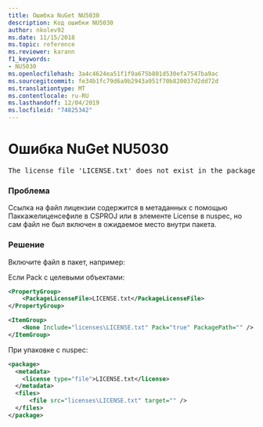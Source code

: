 ```yaml
---
title: Ошибка NuGet NU5030
description: Код ошибки NU5030
author: nkolev92
ms.date: 11/15/2018
ms.topic: reference
ms.reviewer: karann
f1_keywords:
- NU5030
ms.openlocfilehash: 3a4c4624ea51f1f9a675b801d530efa7547ba9ac
ms.sourcegitcommit: fe34b1fc79d6a9b2943a951f70b820037d2dd72d
ms.translationtype: MT
ms.contentlocale: ru-RU
ms.lasthandoff: 12/04/2019
ms.locfileid: "74825342"
---
```

# <a name="nuget-error-nu5030"></a>Ошибка NuGet NU5030
<pre>The license file 'LICENSE.txt' does not exist in the package.</pre>

### <a name="issue"></a>Проблема

Ссылка на файл лицензии содержится в метаданных с помощью Паккажелиценсефиле в CSPROJ или в элементе License в nuspec, но сам файл не был включен в ожидаемое место внутри пакета.


### <a name="solution"></a>Решение

Включите файл в пакет, например:

Если Pack с целевыми объектами:

```xml
<PropertyGroup>
    <PackageLicenseFile>LICENSE.txt</PackageLicenseFile>
</PropertyGroup>

<ItemGroup>
    <None Include="licenses\LICENSE.txt" Pack="true" PackagePath="" />
</ItemGroup>
```

При упаковке с nuspec:

```xml
<package>
  <metadata>
    <license type="file">LICENSE.txt</license>
  </metadata>
  <files>
      <file src="licenses\LICENSE.txt" target="" />
  </files>
</package>
```
